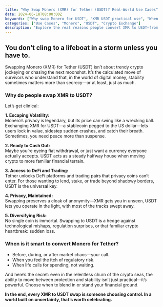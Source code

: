 ```yaml
---
title: "Why Swap Monero (XMR) for Tether (USDT)? Real-World Use Cases"
date: 2024-06-18T08:00:00Z
keywords: ["Why swap Monero for USDT", "XMR USDT practical use", "When to exchange XMR to USDT", "Monero to Tether use cases"]
categories: ["Use Cases", "Monero", "USDT", "Crypto Exchange"]
description: "Explore the real reasons people convert XMR to USDT—from volatility management to accessing stable DeFi, with a look at privacy and practical scenarios."
---
```


## You don’t cling to a lifeboat in a storm unless you have to.

Swapping Monero (XMR) for Tether (USDT) isn’t about trendy crypto jockeying or chasing the next moonshot. It’s the calculated move of survivors who understand that, in the world of digital money, stability sometimes matters more than secrecy—or at least, just as much.

### Why do people swap XMR to USDT?

Let’s get clinical:

**1. Escaping Volatility:**  
Monero’s privacy is legendary, but its price can swing like a wrecking ball. Exchanging XMR for USDT—a stablecoin pegged to the US dollar—lets users lock in value, sidestep sudden crashes, and catch their breath. Sometimes, you need peace more than suspense.

**2. Ready to Cash Out:**  
Maybe you’re eyeing fiat withdrawal, or just want a currency everyone actually accepts. USDT acts as a steady halfway house when moving crypto to more familiar financial terrain.

**3. Access to DeFi and Trading:**  
Tether unlocks DeFi platforms and trading pairs that privacy coins can’t enter. For those wanting to lend, stake, or trade beyond shadowy borders, USDT is the universal key.

**4. Privacy, Maintained:**  
Swapping preserves a cloak of anonymity—XMR gets you in unseen, USDT lets you operate in the light, with most of the tracks swept away.

**5. Diversifying Risk:**  
No single coin is immortal. Swapping to USDT is a hedge against technological mishaps, regulation surprises, or that familiar crypto heartbreak: sudden loss.

### When is it smart to convert Monero for Tether?

- Before, during, or after market chaos—your call.
- When you feel the itch of regulatory risk.
- When life calls for spending, not waiting.

And here’s the secret: even in the relentless churn of the crypto seas, the ability to move between protection and stability isn’t just practical—it’s powerful. Choose when to blend in or stand your financial ground.

**In the end, every XMR to USDT swap is someone choosing control. In a world built on uncertainty, that’s worth celebrating.**
